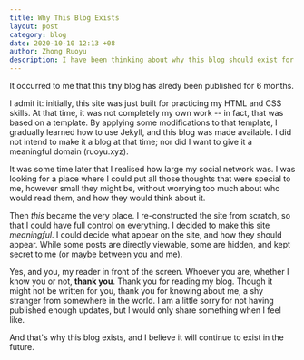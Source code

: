 ```yaml
---
title: Why This Blog Exists
layout: post
category: blog
date: 2020-10-10 12:13 +08
author: Zhong Ruoyu
description: I have been thinking about why this blog should exist for a long, long while. Maybe this is the answer.
---
```


It occurred to me that this tiny blog has alredy been published for 6 months.

I admit it: initially, this site was just built for practicing my HTML and CSS skills. At that time, it was not completely my own work -- in fact, that was based on a template. By applying some modifications to that template, I gradually learned how to use Jekyll, and this blog was made available. I did not intend to make it a blog at that time; nor did I want to give it a meaningful domain (ruoyu.xyz).

It was some time later that I realised how large my social network was. I was looking for a place where I could put all those thoughts that were special to me, however small they might be, without worrying too much about who would read them, and how they would think about it.

Then *this* became the very place. I re-constructed the site from scratch, so that I could have full control on everything. I decided to make this site *meaningful*. I could decide what appear on the site, and how they should appear. While some posts are directly viewable, some are hidden, and kept secret to me (or maybe between you and me).

Yes, and you, my reader in front of the screen. Whoever you are, whether I know you or not, **thank you**. Thank you for reading my blog. Though it might not be written for you, thank you for knowing about me, a shy stranger from somewhere in the world. I am a little sorry for not having published enough updates, but I would only share something when I feel like.

And that's why this blog exists, and I believe it will continue to exist in the future.

